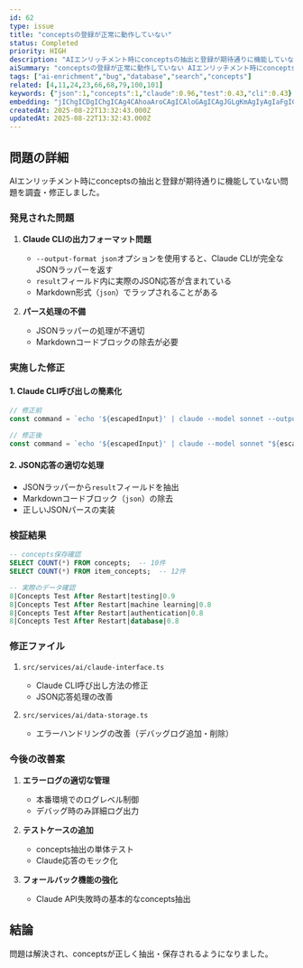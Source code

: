 ```yaml
---
id: 62
type: issue
title: "conceptsの登録が正常に動作していない"
status: Completed
priority: HIGH
description: "AIエンリッチメント時にconceptsの抽出と登録が期待通りに機能していない可能性がある。データベースを確認したところ、conceptsが適切に保存されていない。"
aiSummary: "conceptsの登録が正常に動作していない AIエンリッチメント時にconceptsの抽出と登録が期待通りに機能していない可能性がある。データベースを確認したところ、conceptsが適切に保存されていない。 ## 問題の詳細\n\nAIエンリッチメント時にconceptsの抽出と登録が期待通りに機能していない問題を調査・修正しました。\n\n### 発見された問題\n\n1. **Claude CLIの出"
tags: ["ai-enrichment","bug","database","search","concepts"]
related: [4,11,24,23,66,68,79,100,101]
keywords: {"json":1,"concepts":1,"claude":0.96,"test":0.43,"cli":0.43}
embedding: "jIChgICDgIChgICAg4CAhoaAroCAgICAloGAgICAgJGLgKmAgIyAgIaFgICCgICbhICUgICcgICAh4CAiYCAm4CAgoCAooCAiYWAgI6AgJCCgISAgJeAgJmCgICLgICGiYCJgICHgICNgICAjoCAgY6AkoCAk4CAnYCAgIqAgII="
createdAt: 2025-08-22T13:32:43.000Z
updatedAt: 2025-08-22T13:32:43.000Z
---
```


## 問題の詳細

AIエンリッチメント時にconceptsの抽出と登録が期待通りに機能していない問題を調査・修正しました。

### 発見された問題

1. **Claude CLIの出力フォーマット問題**
   - `--output-format json`オプションを使用すると、Claude CLIが完全なJSONラッパーを返す
   - `result`フィールド内に実際のJSON応答が含まれている
   - Markdown形式（```json```）でラップされることがある

2. **パース処理の不備**
   - JSONラッパーの処理が不適切
   - Markdownコードブロックの除去が必要

### 実施した修正

#### 1. Claude CLI呼び出しの簡素化
```typescript
// 修正前
const command = `echo '${escapedInput}' | claude --model sonnet --output-format json -p "${escapedPrompt}"`;

// 修正後
const command = `echo '${escapedInput}' | claude --model sonnet "${escapedPrompt}"`;
```

#### 2. JSON応答の適切な処理
- JSONラッパーから`result`フィールドを抽出
- Markdownコードブロック（```json```）の除去
- 正しいJSONパースの実装

### 検証結果

```sql
-- concepts保存確認
SELECT COUNT(*) FROM concepts;  -- 10件
SELECT COUNT(*) FROM item_concepts;  -- 12件

-- 実際のデータ確認
8|Concepts Test After Restart|testing|0.9
8|Concepts Test After Restart|machine learning|0.8
8|Concepts Test After Restart|authentication|0.8
8|Concepts Test After Restart|database|0.8
```

### 修正ファイル

1. `src/services/ai/claude-interface.ts`
   - Claude CLI呼び出し方法の修正
   - JSON応答処理の改善

2. `src/services/ai/data-storage.ts`
   - エラーハンドリングの改善（デバッグログ追加・削除）

### 今後の改善案

1. **エラーログの適切な管理**
   - 本番環境でのログレベル制御
   - デバッグ時のみ詳細ログ出力

2. **テストケースの追加**
   - concepts抽出の単体テスト
   - Claude応答のモック化

3. **フォールバック機能の強化**
   - Claude API失敗時の基本的なconcepts抽出

## 結論

問題は解決され、conceptsが正しく抽出・保存されるようになりました。